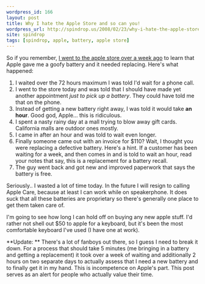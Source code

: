 ```yaml
---
wordpress_id: 166
layout: post
title: Why I hate the Apple Store and so can you!
wordpress_url: http://spindrop.us/2008/02/23/why-i-hate-the-apple-store-and-so-can-you/
site: spindrop
tags: [spindrop, apple, battery, apple store]
---
```

So if you remember, [I went to the apple store over a week ago](/2008/02/13/iphone-and-macbook-air/) to learn that Apple gave me a goofy battery and it needed replacing.  Here's what happened:

1. I waited over the 72 hours maximum I was told I'd wait for a phone call.
2. I went to the store today and was told that I should have made yet another appointment *just to pick up a battery*.  They could have told me that on the phone.
3. Instead of getting a new battery right away, I was told it would take **an hour**.  Good god, Apple... this is ridiculous.
4. I spent a nasty rainy day at a mall trying to blow away gift cards.  California malls are outdoor ones mostly.
5. I came in after an hour and was told to wait even longer.
6. Finally someone came out with an invoice for $110?  Wait, I thought you were replacing a defective battery.  Here's a hint.  If a customer has been waiting for a week, and then comes in and is told to wait an hour, read your notes that say, this is a replacement for a battery recall.
7. The guy went back and got new and improved paperwork that says the battery is free.

Seriously.. I wasted a lot of time today.  In the future I will resign to calling Apple Care, because at least I can work while on speakerphone.  It does suck that all these batteries are proprietary so there's generally one place to get them taken care of.

I'm going to see how long I can hold off on buying any new apple stuff.  I'd rather not shell out $50 to apple for a keyboard, but it's been the most comfortable keyboard I've used (I have one at work).  

**Update: ** There's a lot of fanboys out there, so I guess I need to break it down.  For a process that should take 5 minutes (me bringing in a battery and getting a replacement) it took over a week of waiting and additionally 2 hours on two separate days to actually assess that I need a new battery and to finally get it in my hand.  This is incompetence on Apple's part.  This post serves as an alert for people who actually value their time.

